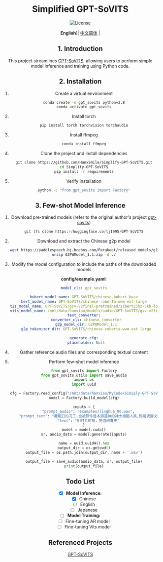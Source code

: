 <div align="center">
<h1>Simplified GPT-SoVITS</h1>

[![License](https://img.shields.io/badge/LICENSE-MIT-green.svg?style=for-the-badge)](https://github.com/RVC-Boss/GPT-SoVITS/blob/main/LICENSE)

**English**]| [中文简体]((../README.md)) |

## 1. Introduction

This project streamlines [GPT-SoVITS](https://github.com/RVC-Boss/GPT-SoVITS), allowing users to perform simple model inference and training using Python code.

## 2. Installation

1. Create a virtual environment

   ```bash
   conda create -n gpt_sovits python=3.8
   conda activate gpt_sovits
   ```

2. Install torch

   ```bash
   pip install torch torchvision torchaudio
   ```

3. Install ffmpeg

   ```bash
   conda install ffmpeg
   ```

4. Clone the project and install dependencies

   ```bash
   git clone https://github.com/HanxSmile/Simplify-GPT-SoVITS.git
   cd Simplify-GPT-SoVITS
   pip install -r requirements
   ```

5. Verify installation

   ```bash
   python -c "from gpt_sovits import Factory"
   ```

   

## 3. Few-shot Model Inference

1. Download pre-trained models (refer to the original author's project [gpt-sovits](https://github.com/RVC-Boss/GPT-SoVITS))

   ```python
   git lfs clone https://huggingface.co/lj1995/GPT-SoVITS
   ```

2. Download and extract the Chinese g2p model

   ```bash
   wget https://paddlespeech.bj.bcebos.com/Parakeet/released_models/g2p/G2PWModel_1.1.zip
   unzip G2PWModel_1.1.zip -d ./
   ```

3. Modify the model configuration to include the paths of the downloaded models

   **config/example.yaml**:

   ```yaml
   model_cls: gpt_sovits
   
   hubert_model_name: GPT-SoVITS/chinese-hubert-base
   bert_model_name: GPT-SoVITS/chinese-roberta-wwm-ext-large
   t2s_model_name: GPT-SoVITS/gsv-v2final-pretrained/s1bert25hz-5kh-longer-epoch=12-step=369668.ckpt
   vits_model_name: /mnt/data/hanxiao/models/audio/GPT-SoVITS/gsv-v2final-pretrained/s2G2333k.pth
   text_converter:
     converter_cls: chinese_converter
     g2p_model_dir: G2PWModel_1.1
     g2p_tokenizer_dir: GPT-SoVITS/chinese-roberta-wwm-ext-large
   
   generate_cfg:
     placeholder: Null
   ```

4. Gather reference audio files and corresponding textual content

5. Perform few-shot model inference

   ```python
   from gpt_sovits import Factory
   from gpt_sovits.utils import save_audio
   import os
   import uuid
   
   cfg = Factory.read_config("/mnt/data/hanxiao/MyCode/Simiply-GPT-SoVITS/config/example.yaml")
   model = Factory.build_model(cfg)
   
   inputs = {
       "prompt_audio": "examples/linghua_90.wav",
       "prompt_text": "藏明刀的刀工,也被算作是本領通神的神士相關人員,歸屬統籌文化、藝術、祭祀的射鳳形意派管理。",
       "text": "明月几时有，把酒问青天"
   }
   model = model.cuda()
   sr, audio_data = model.generate(inputs)
   
   name = uuid.uuid4().hex
   output_dir = os.getcwd()
   output_file = os.path.join(output_dir, name + '.wav')
   
   output_file = save_audio(audio_data, sr, output_file)
   print(output_file)
   ```

## Todo List

- [x] **Model Inference:**
  - [x] Chinese
  - [ ] English
  - [ ] Japanese

- [ ] **Model Training:**
  - [ ] Fine-tuning AR model
  - [ ] Fine-tuning Vits model

## Referenced Projects

[GPT-SoVITS](https://github.com/RVC-Boss/GPT-SoVITS)